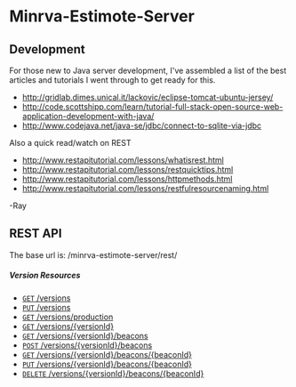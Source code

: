 # Minrva-Estimote-Server

## Development

For those new to Java server development, I've assembled a list of the best articles and tutorials I went through to get ready for this.  
* http://gridlab.dimes.unical.it/lackovic/eclipse-tomcat-ubuntu-jersey/
* http://code.scottshipp.com/learn/tutorial-full-stack-open-source-web-application-development-with-java/
* http://www.codejava.net/java-se/jdbc/connect-to-sqlite-via-jdbc

Also a quick read/watch on REST
* http://www.restapitutorial.com/lessons/whatisrest.html
* http://www.restapitutorial.com/lessons/restquicktips.html
* http://www.restapitutorial.com/lessons/httpmethods.html
* http://www.restapitutorial.com/lessons/restfulresourcenaming.html

-Ray


## REST API

The base url is: /minrva-estimote-server/rest/

##### Version Resources
- [`GET` /versions](./api.md)
- [`PUT` /versions](./api.md)
- [`GET` /versions/production](./api.md)
- [`GET` /versions/{versionId}](./api.md)
- [`GET` /versions/{versionId}/beacons](./api.md)
- [`POST` /versions/{versionId}/beacons](./api.md)
- [`GET` /versions/{versionId}/beacons/{beaconId}](./api.md)
- [`PUT` /versions/{versionId}/beacons/{beaconId}](./api.md)
- [`DELETE` /versions/{versionId}/beacons/{beaconId}](./api.md)
